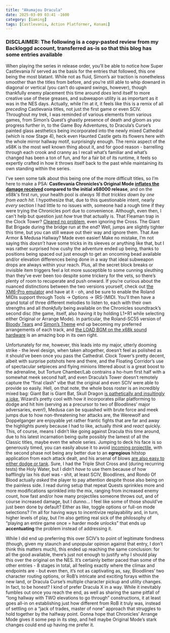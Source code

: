 ```yaml
---
title: "Akumajou Dracula"
date: 2025-03-09 03:41 -1600
category: [Gaming]
tags: [Castlevania, Action Platformer, Konami]
---
```


### DISCLAIMER: The following is a copy-pasted review from my Backloggd account, transferred as-is so that this blog has some entries available

When playing the series in release order, you’ll be able to notice how Super Castlevania IV served as the basis for the entries that followed, this one being the most blatant. While not as fluid, Simon’s air traction is nonetheless smoother than the titles from before, and you’re still able to whip downard in diagonal or vertical (you can’t do upward swings, however), though thankfully enemy placement this time around *does* lend itself to more creative use of these greases, and subweapon utility is as important as it was in the NES days. Actually, while I’m at it, it feels like this is a remix of all _preceding_ Castlevania titles, not just the first game or even SCIV. Throughout my trek, I was reminded of various elements from various games, from Simon’s Quest’s ghastly presence of death and gloom as you progress further in, to the Game Boy Adventures, to Dracula’s Curse’s painted glass aesthetics being incorporated into the newly mixed Cathedral (which is now Stage 4), heck even Haunted Castle gets its flowers here with the whole mirror hallway motif, surprisingly enough. The remix aspect of the x68K is the most well known thing about it, and for good reason - barrelling through each crook and cranny as I recall what’s familiar and what’s changed has been a ton of fun, and for a fair bit of its runtime, it feels so expertly crafted in how it throws itself back to the past while maintaining its own standing within the series.

I’ve seen some talk about this being one of the more difficult titles, so I’m here to make a PSA: **Castlevania Chronicles’s Original Mode [inflates the damage received](https://streamable.com/dx3vd6) compared to the initial x68000 release**, and on the x68k's first run, your health pool is _always 16 that trickles down by one from each hit_. I hypothesize that, due to this questionable intent, nearly *every* section I had little to no issues with, someone had a rough time if they were trying the Chronicles port due to convenience. Although, even then, I can't help but question just *how* true that actually is. That Fleaman trap in the Clock Tower? [Cleared no problem](https://streamable.com/yrn2d3), even ignoring the Cross. The Giant Bat Brigade during the bridge run at the end? Well, jumps are slightly tighter this time, but you can still weave out their way and ignore them. That Axe Armor & Medusa Hallway? Made even easier! Make no mistake, I’m not saying this *doesn’t* have some tricks in its sleeves or anything like that, but I was rather surprised how cushy the adventure ended up being, thanks to positions being spaced out just enough to get an oncoming bead available and/or elevation differences being done in a way that ideal subweapon drops are always within your reach. Plus, all the secret block breaks or invisible item triggers feel a lot more susceptible to some cunning sleuthing than they’ve ever been too despite some trickery for the vets, so there’s plenty of room to recuperate and push onward. If you’re curious about the nuanced distinctions between the two versions yourself, check out [the XM6-Pro emulator](https://mijet.eludevisibility.org/XM6%20Pro-68k/XM6%20Pro-68k.html) and have at it - oh, and be sure to enable the Roland MIDIs support through Tools -> Options -> (RS-)MIDI. You’ll then have a grand total of three different melodies to listen to, each with their own strengths and all *thankfully* being available on the Chronicles soundtrack’s second disc (the game, itself, also having it by holding L1+R1 while selecting either Original or Arrange Mode). In particular, the Roland-SC55 version of [Bloody Tears](https://youtu.be/FHY7Lhz8R0c) and [Simon’s Theme](https://youtu.be/oNqeXUmaIFo) end up becoming my preferred arrangements of each track, and [the LOAD BGM on the x68k sound hardware](https://youtu.be/CMjs-AT1Vos) is an amazing bop in its own right.

Unfortunately for me, however, this leads into my major, utterly dooming strike - the level design, when taken altogether, doesn’t feel as polished as it should’ve been once you pass the Cathedral. Clock Tower’s pretty decent, albeit with surprise potshots here and there, and the Floating Corridor’s use of spectacular setpieces and flying minions littered about is a great boost to the adrenaline, but Torture Chamber/Lab contrains a ho-hum first half with a somewhat meek second half, and even Dracula’s Tower doesn’t remotely capture the “final clash” vibe that the original and even SCIV were able to provide so easily. Hell, on that note, the whole boss roster is an incredibly mixed bag: Giant Bat is Giant Bat, Skull Dragon [is pathetically and insultingly a joke](https://streamable.com/y8qc3q), Wizard’s pretty cool with how it incorporates pillar platforming to dodge and hit him (serving as a precursor to two of Bloodlines’ major adversaries, even!), Medusa can be squashed with brute force and meek jumps due to how non-threatening her attacks are, the Werewolf and Doppelganger are enjoyable yet rather frantic fights that are far and away the highlights purely because I had to like, actually *think* and *react* quickly. This, of course, means I didn’t like going against Dracula this time around, due to his latest incarnation being quite possibly the lamest of all the Classic titles, maybe even the whole series. Jumping to deck his face is so generously timed, you can easily abuse it to avoid [ incoming projectile](https://streamable.com/e4zkt3), with the second phase not being any better due to an **egregious** hitstop application from each attack dealt, and his arsenal of blows [are also easy to either dodge or tank](https://streamable.com/84g69f). Sure, I had the Triple Shot Cross and (during recurring tests) the Holy Water, but I didn’t *have* to use them because of how bafflingly lax his duel was - shit, at least SCIV, Bloodlines, and Rondo Of Blood actually *asked* the player to pay attention despite those also being on the painless side. I read during setup that repeat Quests sprinkles more and more modifications sprinkled into the mix, ranging from increased enemy count, how fast and/or how many projectiles someone throws out, and of course increased damage, but I dunno… I feel like some of those should’ve just been done by default? Either as like, toggle options or full-on mode selections? I’m all for having ways to incentivize replayability and, in turn, higher levels of play, but I’m also getting real sick of the philosophy of “playing an entire game once = harder mode unlocks” that ends up **accentuating** the problem instead of addressing it.

While I did end up preferring this over SCIV’s to point of legitimate fondness (though, given my staunch and unpopular opinion against that entry, I don’t think this matters much), this ended up reaching the same conclusion: for all the good available, there’s just not enough to justify why I should play this over the original on the NES. It’s certainly better paced than some of the other entries - 8 stages in total, all feeling exactly where the climax and endpoints are - but even then, it’s not as captivating as, say, Bloodlines’ two character routing options, or RoB’s intricate and exciting forays within the new land, or Dracula Curse’s multiple character pickup and utility changes. In fact, to be honest? I kind of prefer Dracula X in a way. While it inevitably fumbles out once you reach the end, as well as sharing the same pitfall of “long hallway with TWO elevations to go through” constructions, it at least goes all-in on establishing just how different from RoB it truly was, instead of settling on a “jack of trades, master of none” approach that struggles to hold together by the halfway point. Gonna hope that Chronicles’ Arrange Mode gives it some pep in its step, and hell maybe Original Mode’s stark changes could end up having me prefer it.
